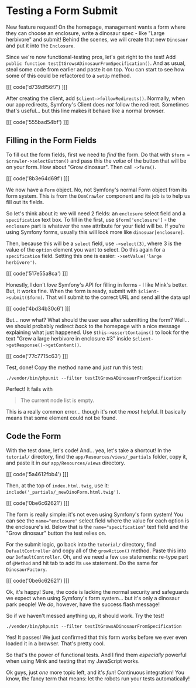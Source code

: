 # Testing a Form Submit

New feature request! On the homepage, management wants a form where they can choose
an enclosure, write a dinosaur spec - like "Large herbivore" and submit! Behind
the scenes, we will create that new `Dinosaur` and put it into the `Enclosure`.

Since we're now functional-testing pros, let's get right to the test! Add
`public function testItGrowsADinosaurFromSpecification()`. And as usual, steal some
code from earlier and paste it on top. You can start to see how some of this could
be refactored to a `setUp` method.

[[[ code('d739df56f7') ]]]

After creating the client, add `$client->followRedirects()`. Normally, when our
app redirects, Symfony's Client does *not* follow the redirect. Sometimes that's
useful... but this line makes it behave like a normal browser.

[[[ code('555bad54bf') ]]]

## Filling in the Form Fields

To fill out the form fields, first we need to *find* the form. Do that with
`$form = $crawler->selectButton()` and pass this the *value* of the button that
will be on your form. How about "Grow dinosaur". Then call `->form()`.

[[[ code('8b3e64d69f') ]]]

We now have a `Form` object. No, not Symfony's normal Form object from its form system.
This is from the `DomCrawler` component and its job is to help us fill out its fields.

So let's think about it: we will need 2 fields: an `enclosure` select field and
a `specification` text box. To fill in the first, use `$form['enclosure']` - the
`enclosure` part is whatever the `name` attribute for your field will be. If you're
using Symfony forms, usually this will look more like `dinosuar[enclosure]`.

Then, because this will be a `select` field, use `->select(3)`, where 3 is the value
of the `option` element you want to select. Do this again for a `specification` field.
Setting this one is easier: `->setValue('large herbivore')`.

[[[ code('517e55a8ca') ]]]

Honestly, I don't *love* Symfony's API for filling in forms - I like Mink's better.
But, it works fine. When the form is ready, submit with `$client->submit($form)`.
That will submit to the correct URL and send all the data up!

[[[ code('4bd34b30c6') ]]]

But... now what? What should the user see after submitting the form? Well... we
should probably redirect *back* to the homepage with a nice message explaining
what just happened. Use `$this->assertContains()` to look for the text
"Grew a large herbivore in enclosure #3" inside `$client->getResponse()->getContent()`.

[[[ code('77c7715c63') ]]]

Test, done! Copy the method name and *just* run this test:

```terminal-silent
./vendor/bin/phpunit --filter testItGrowsADinosaurFromSpecification
```

Perfect! It fails with

> The current node list is empty.

This is a really common error... though it's not the *most* helpful. It basically
means that some element could not be found. 

## Code the Form

With the test done, let's code! And... yea, let's take a shortcut! In the `tutorial/` directory,
find the `app/Resources/views/_partials` folder, copy it, and paste it in *our*
`app/Resources/views` directory.

[[[ code('5a4612fbb4') ]]]

Then, at the top of `index.html.twig`, use it: `include('_partials/_newDinoForm.html.twig')`.

[[[ code('0be6c62621') ]]]

The form is really simple: it's not even using Symfony's form system! You can see
the `name="enclosure"` select field where the value for each option is the enclosure's
id. Below that is the `name="specification"` text field and the "Grow dinosaur" button
the test relies on.

For the submit logic, go back into the `tutorial/` directory, find `DefaultController`
and copy all of the `growAction()` method. Paste this into *our* `DefaultController`.
Oh, and we need a few `use` statements: re-type part of `@Method` and hit tab to
add its `use` statement. Do the same for `DinosaurFactory`.

[[[ code('0be6c62621') ]]]

Ok, it's happy! Sure, the code is lacking the normal security and safeguards we expect
when using Symfony's form system... but it's only a dinosaur park people! We *do*,
however, have the success flash message!

So if we haven't messed anything up, it should work. Try the test!

```terminal-silent
./vendor/bin/phpunit --filter testItGrowsADinosaurFromSpecification
```

Yes! It passes! We just confirmed that this form works before we ever even loaded it in
a browser. That's pretty cool.

So that's the power of functional tests. And I find them *especially* powerful when
using Mink and testing that my JavaScript works.

Ok guys, just *one* more topic left, and it's *fun*! Continuous integration! You
know, the fancy term that means: let the robots run your tests automatically!
